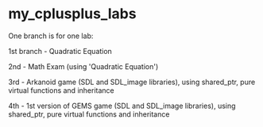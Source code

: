 # my_cplusplus_labs

One branch is for one lab:

1st branch - Quadratic Equation

2nd - Math Exam (using 'Quadratic Equation')

3rd - Arkanoid game (SDL and SDL_image libraries), using shared_ptr, pure virtual functions and inheritance

4th - 1st version of GEMS game (SDL and SDL_image libraries), using shared_ptr, pure virtual functions and inheritance
